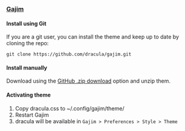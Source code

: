 ### [Gajim](https://gajim.org)

#### Install using Git

If you are a git user, you can install the theme and keep up to date by cloning the repo:

    git clone https://github.com/dracula/gajim.git

#### Install manually

Download using the [GitHub .zip download](https://github.com/dracula/gajim/archive/master.zip) option and unzip them.


#### Activating theme

1. Copy dracula.css to ~/.config/gajim/theme/
2. Restart Gajim
3. dracula will be available in `Gajim > Preferences > Style > Theme`
